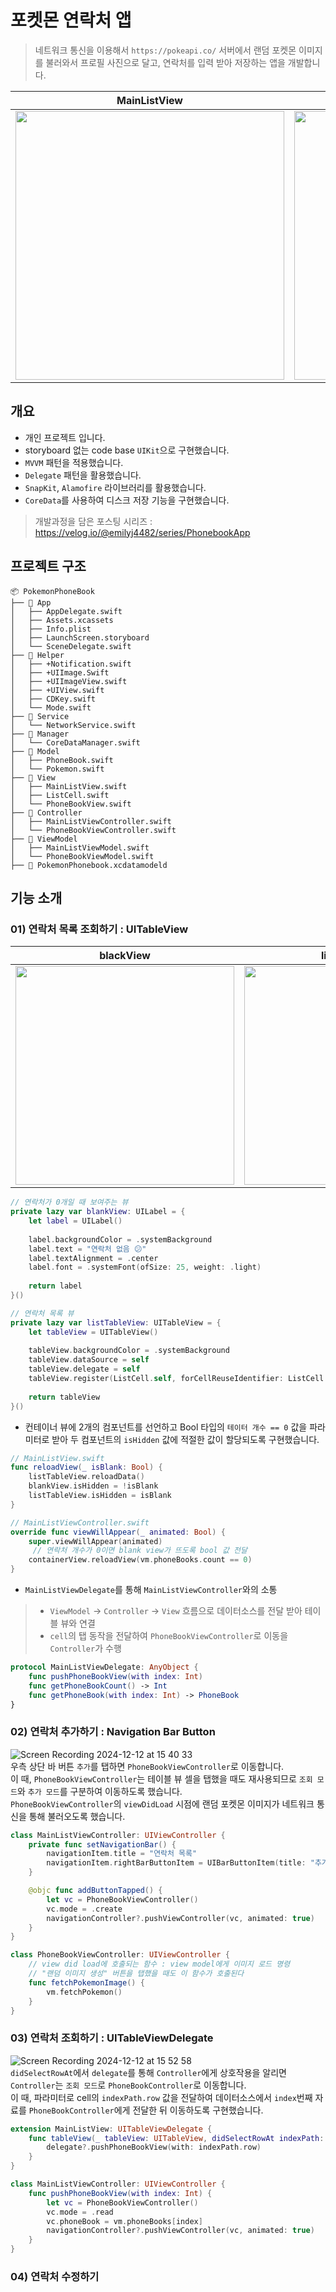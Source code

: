 # 포켓몬 연락처 앱
> 네트워크 통신을 이용해서 `https://pokeapi.co/` 서버에서 랜덤 포켓몬 이미지를 불러와서 프로필 사진으로 달고, 연락처를 입력 받아 저장하는 앱을 개발합니다.

| MainListView | PhoneBookView |
| ----- | ----- |
| <img src="https://github.com/user-attachments/assets/ae80f30c-f321-421b-b4f7-bf492225f8d7" width=430> | <img src="https://github.com/user-attachments/assets/8f758319-8afc-4911-97f1-1c4bf84fd3c3" width=430> |

## 개요
- 개인 프로젝트 입니다.
- storyboard 없는 code base `UIKit`으로 구현했습니다.
- `MVVM` 패턴을 적용했습니다.
- `Delegate` 패턴을 활용했습니다.
- `SnapKit`, `Alamofire` 라이브러리를 활용했습니다.
- `CoreData`를 사용하여 디스크 저장 기능을 구현했습니다.
> 개발과정을 담은 포스팅 시리즈 : https://velog.io/@emilyj4482/series/PhonebookApp

## 프로젝트 구조
```
📦 PokemonPhoneBook
├── 📂 App
│   ├── AppDelegate.swift
│   ├── Assets.xcassets
│   ├── Info.plist
│   ├── LaunchScreen.storyboard
│   └── SceneDelegate.swift
├── 📂 Helper
│   ├── +Notification.swift
│   ├── +UIImage.Swift
│   ├── +UIImageView.swift
│   ├── +UIView.swift
│   ├── CDKey.swift
│   └── Mode.swift
├── 📂 Service
│   └── NetworkService.swift
├── 📂 Manager
│   └── CoreDataManager.swift
├── 📂 Model
│   ├── PhoneBook.swift
│   └── Pokemon.swift
├── 📂 View
│   ├── MainListView.swift
│   ├── ListCell.swift
│   └── PhoneBookView.swift
├── 📂 Controller
│   ├── MainListViewController.swift
│   └── PhoneBookViewController.swift
├── 📂 ViewModel
│   ├── MainListViewModel.swift
│   └── PhoneBookViewModel.swift
├── 💾 PokemonPhonebook.xcdatamodeld 
```

## 기능 소개
### 01) 연락처 목록 조회하기 : UITableView
| blackView | listTableView |
| ----- | ----- |
| <img src ="https://github.com/user-attachments/assets/02f92b91-75ac-4a37-84ef-927980216b71" width=350> | <img src="https://github.com/user-attachments/assets/ae80f30c-f321-421b-b4f7-bf492225f8d7" width=350> |

```swift
// 연락처가 0개일 때 보여주는 뷰
private lazy var blankView: UILabel = {
    let label = UILabel()
        
    label.backgroundColor = .systemBackground
    label.text = "연락처 없음 😕"
    label.textAlignment = .center
    label.font = .systemFont(ofSize: 25, weight: .light)
        
    return label
}()

// 연락처 목록 뷰
private lazy var listTableView: UITableView = {
    let tableView = UITableView()
        
    tableView.backgroundColor = .systemBackground
    tableView.dataSource = self
    tableView.delegate = self
    tableView.register(ListCell.self, forCellReuseIdentifier: ListCell.identifier)
        
    return tableView
}()
```
- 컨테이너 뷰에 2개의 컴포넌트를 선언하고 Bool 타입의 `테이터 개수 == 0` 값을 파라미터로 받아 두 컴포넌트의 `isHidden` 값에 적절한 값이 할당되도록 구현했습니다.
```swift
// MainListView.swift
func reloadView(_ isBlank: Bool) {
    listTableView.reloadData()
    blankView.isHidden = !isBlank
    listTableView.isHidden = isBlank
}

// MainListViewController.swift
override func viewWillAppear(_ animated: Bool) {
    super.viewWillAppear(animated)
     // 연락처 개수가 0이면 blank view가 뜨도록 bool 값 전달
    containerView.reloadView(vm.phoneBooks.count == 0)
}
```
- `MainListViewDelegate`를 통해 `MainListViewController`와의 소통
> - `ViewModel` → `Controller` → `View` 흐름으로 데이터소스를 전달 받아 테이블 뷰와 연결
> - `cell`의 탭 동작을 전달하여 `PhoneBookViewController`로 이동을 `Controller`가 수행
```swift
protocol MainListViewDelegate: AnyObject {
    func pushPhoneBookView(with index: Int)
    func getPhoneBookCount() -> Int
    func getPhoneBook(with index: Int) -> PhoneBook
}
```
### 02) 연락처 추가하기 : Navigation Bar Button
![Screen Recording 2024-12-12 at 15 40 33](https://github.com/user-attachments/assets/c8d87066-d485-4199-9bd8-271dd8588997)
<br>우측 상단 바 버튼 `추가`를 탭하면 `PhoneBookViewController`로 이동합니다.
<br>이 때, `PhoneBookViewController`는 테이블 뷰 셀을 탭했을 때도 재사용되므로 `조회 모드`와 `추가 모드`를 구분하여 이동하도록 했습니다.
<br>`PhoneBookViewController`의 `viewDidLoad` 시점에 랜덤 포켓몬 이미지가 네트워크 통신을 통해 불러오도록 했습니다.
```swift
class MainListViewController: UIViewController {
    private func setNavigationBar() {
        navigationItem.title = "연락처 목록"
        navigationItem.rightBarButtonItem = UIBarButtonItem(title: "추가", style: .plain, target: self, action: #selector(addButtonTapped))
    }

    @objc func addButtonTapped() {
        let vc = PhoneBookViewController()
        vc.mode = .create
        navigationController?.pushViewController(vc, animated: true)
    }
}

class PhoneBookViewController: UIViewController {
    // view did load에 호출되는 함수 : view model에게 이미지 로드 명령
    // "랜덤 이미지 생성" 버튼을 탭했을 때도 이 함수가 호출된다
    func fetchPokemonImage() {
        vm.fetchPokemon()
    }
}
```
### 03) 연락처 조회하기 : UITableViewDelegate
![Screen Recording 2024-12-12 at 15 52 58](https://github.com/user-attachments/assets/22d13cec-96dd-4337-8f28-001df64762f3)
<br>`didSelectRowAt`에서 `delegate`를 통해 `Controller`에게 상호작용을 알리면 `Controller`는 `조회 모드`로 `PhoneBookController`로 이동합니다.
<br>이 때, 파라미터로 cell의 `indexPath.row` 값을 전달하여 데이터소스에서 `index`번째 자료를 `PhoneBookController`에게 전달한 뒤 이동하도록 구현했습니다.
```swift
extension MainListView: UITableViewDelegate {
    func tableView(_ tableView: UITableView, didSelectRowAt indexPath: IndexPath) {
        delegate?.pushPhoneBookView(with: indexPath.row)
    }
}

class MainListViewController: UIViewController {
    func pushPhoneBookView(with index: Int) {
        let vc = PhoneBookViewController()
        vc.mode = .read
        vc.phoneBook = vm.phoneBooks[index]
        navigationController?.pushViewController(vc, animated: true)
    }
}
```
### 04) 연락처 수정하기
